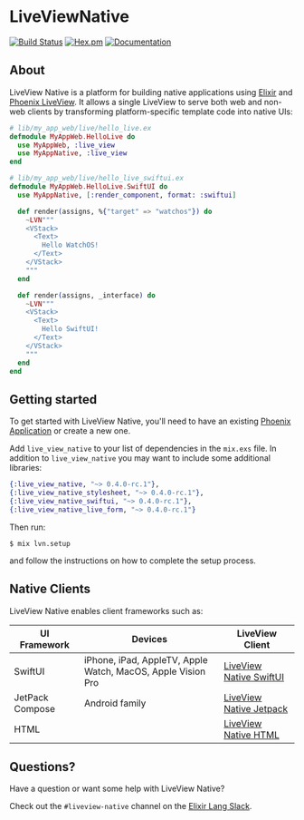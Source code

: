 # LiveViewNative

[![Build Status](https://github.com/liveview-native/live_view_native/workflows/Elixir%20CI/badge.svg)](https://github.com/liveview-native/live_view_native/actions) [![Hex.pm](https://img.shields.io/hexpm/v/live_view_native.svg)](https://hex.pm/packages/live_view_native) [![Documentation](https://img.shields.io/badge/documentation-gray)](https://hexdocs.pm/live_view_native)

## About

LiveView Native is a platform for building native applications using [Elixir](https://elixir-lang.org/) and [Phoenix LiveView](https://github.com/phoenixframework/phoenix_live_view). It allows a single LiveView to serve both web and non-web clients by transforming platform-specific template code into native UIs:

```elixir
# lib/my_app_web/live/hello_live.ex
defmodule MyAppWeb.HelloLive do
  use MyAppWeb, :live_view
  use MyAppNative, :live_view
end

# lib/my_app_web/live/hello_live_swiftui.ex
defmodule MyAppWeb.HelloLive.SwiftUI do
  use MyAppNative, [:render_component, format: :swiftui]

  def render(assigns, %{"target" => "watchos"}) do
    ~LVN"""
    <VStack>
      <Text>
        Hello WatchOS!
      </Text>
    </VStack>
    """
  end

  def render(assigns, _interface) do
    ~LVN"""
    <VStack>
      <Text>
        Hello SwiftUI!
      </Text>
    </VStack>
    """
  end
end
```

## Getting started

To get started with LiveView Native, you'll need to have an existing [Phoenix Application](https://hexdocs.pm/phoenix/up_and_running.html) or create a new one.

Add `live_view_native` to your list of dependencies in the `mix.exs` file. In addition to `live_view_native` you may want to include some additional libraries:

```elixir
{:live_view_native, "~> 0.4.0-rc.1"},
{:live_view_native_stylesheet, "~> 0.4.0-rc.1"},
{:live_view_native_swiftui, "~> 0.4.0-rc.1"},
{:live_view_native_live_form, "~> 0.4.0-rc.1"}
```

Then run:

```
$ mix lvn.setup
```

and follow the instructions on how to complete the setup process.

## Native Clients

LiveView Native enables client frameworks such as:

| UI Framework     | Devices                                              | LiveView Client |
|------------------|------------------------------------------------------|-----------------|
| SwiftUI          | iPhone, iPad, AppleTV, Apple Watch, MacOS, Apple Vision Pro | [LiveView Native SwiftUI](https://github.com/liveview-native/liveview-client-swiftui) |
| JetPack Compose  | Android family                                       | [LiveView Native Jetpack](https://github.com/liveview-native/liveview-client-jetpack) |
| HTML             |                                                    | [LiveView Native HTML](https://github.com/liveview-native/liveview-client-html) |

## Questions?

Have a question or want some help with LiveView Native?

Check out the `#liveview-native` channel on the [Elixir Lang Slack](https://elixir-lang.slack.com/).
